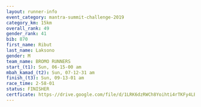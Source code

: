 ```yaml
---
layout: runner-info 
event_category: mantra-summit-challenge-2019 
category_km: 15km 
overall_rank: 49
gender_rank: 41
bib: 870
first_name: Ribut
last_name: Laksono
gender: M
team_name: BROMO RUNNERS
start_(t1): Sun, 06-15-00 am
mbah_kamad_(t2): Sun, 07-12-31 am
finish_(t3): Sun, 09-13-01 am
race_time: 2-58-01
status: FINISHER
certficate: https-//drive.google.com/file/d/1LRK6dzRWCh8Yoihti4rTKFy4LBsUxWe2/view?usp=sharing
---
```

